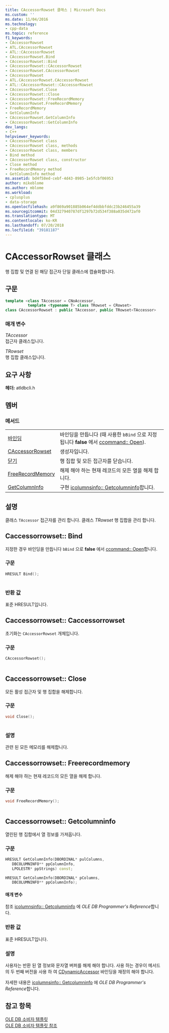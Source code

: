 ```yaml
---
title: CAccessorRowset 클래스 | Microsoft Docs
ms.custom: ''
ms.date: 11/04/2016
ms.technology:
- cpp-data
ms.topic: reference
f1_keywords:
- CAccessorRowset
- ATL.CAccessorRowset
- ATL::CAccessorRowset
- CAccessorRowset.Bind
- CAccessorRowset::Bind
- CAccessorRowset::CAccessorRowset
- CAccessorRowset.CAccessorRowset
- CAccessorRowset
- ATL.CAccessorRowset.CAccessorRowset
- ATL::CAccessorRowset::CAccessorRowset
- CAccessorRowset.Close
- CAccessorRowset::Close
- CAccessorRowset::FreeRecordMemory
- CAccessorRowset.FreeRecordMemory
- FreeRecordMemory
- GetColumnInfo
- CAccessorRowset.GetColumnInfo
- CAccessorRowset::GetColumnInfo
dev_langs:
- C++
helpviewer_keywords:
- CAccessorRowset class
- CAccessorRowset class, methods
- CAccessorRowset class, members
- Bind method
- CAccessorRowset class, constructor
- Close method
- FreeRecordMemory method
- GetColumnInfo method
ms.assetid: bd4f58ed-cebf-4d43-8985-1e5fcbf06953
author: mikeblome
ms.author: mblome
ms.workload:
- cplusplus
- data-storage
ms.openlocfilehash: a9f869a901885b064ef4ddbbfddc23b246455a39
ms.sourcegitcommit: 04d327940787df1297b72d534f388a035d472af0
ms.translationtype: MT
ms.contentlocale: ko-KR
ms.lasthandoff: 07/20/2018
ms.locfileid: "39181187"
---
```

# <a name="caccessorrowset-class"></a>CAccessorRowset 클래스
행 집합 및 연결 된 해당 접근자 단일 클래스에 캡슐화합니다.  
  
## <a name="syntax"></a>구문

```cpp
template <class TAccessor = CNoAccessor, 
          template <typename T> class TRowset = CRowset>  
class CAccessorRowset : public TAccessor, public TRowset<TAccessor>  
```  
  
### <a name="parameters"></a>매개 변수  
 *TAccessor*  
 접근자 클래스입니다.  
  
 *TRowset*  
 행 집합 클래스입니다.  

## <a name="requirements"></a>요구 사항  
 **헤더:** atldbcli.h  
  
## <a name="members"></a>멤버  
  
### <a name="methods"></a>메서드  
  
|||  
|-|-|  
|[바인딩](#bind)|바인딩을 만듭니다 (때 사용한 `bBind` 으로 지정 됩니다 **false** 에서 [ccommand:: Open](../../data/oledb/ccommand-open.md)).|  
|[CAccessorRowset](#caccessorrowset)|생성자입니다.|  
|[닫기](#close)|행 집합 및 모든 접근자를 닫습니다.|  
|[FreeRecordMemory](#freerecordmemory)|해제 해야 하는 현재 레코드의 모든 열을 해제 합니다.|  
|[GetColumnInfo](#getcolumninfo)|구현 [icolumnsinfo:: Getcolumninfo](https://msdn.microsoft.com/en-us/library/ms722704.aspx)합니다.|  
  
## <a name="remarks"></a>설명  
 클래스 `TAccessor` 접근자를 관리 합니다. 클래스 *TRowset* 행 집합을 관리 합니다.  

## <a name="bind"></a> Caccessorrowset:: Bind
지정한 경우 바인딩을 만듭니다 `bBind` 으로 **false** 에서 [ccommand:: Open](../../data/oledb/ccommand-open.md)합니다.  
  
### <a name="syntax"></a>구문  
  
```cpp
HRESULT Bind();  
  
```  
  
### <a name="return-value"></a>반환 값  
 표준 HRESULT입니다.  

## <a name="caccessorrowset"></a> Caccessorrowset:: Caccessorrowset
초기화는 `CAccessorRowset` 개체입니다.  
  
### <a name="syntax"></a>구문  
  
```cpp
CAccessorRowset();  
  
```  

## <a name="close"></a> Caccessorrowset:: Close
모든 활성 접근자 및 행 집합을 해제합니다.  
  
### <a name="syntax"></a>구문  
  
```cpp
void Close();  
  
```  
  
### <a name="remarks"></a>설명  
 관련 된 모든 메모리를 해제합니다.  

## <a name="freerecordmemory"></a> Caccessorrowset:: Freerecordmemory
해제 해야 하는 현재 레코드의 모든 열을 해제 합니다.  
  
### <a name="syntax"></a>구문  
  
```cpp
void FreeRecordMemory();  
  
```  

## <a name="getcolumninfo"></a> Caccessorrowset:: Getcolumninfo
열린된 행 집합에서 열 정보를 가져옵니다.  
  
### <a name="syntax"></a>구문  
  
```cpp
HRESULT GetColumnInfo(DBORDINAL* pulColumns,  
   DBCOLUMNINFO** ppColumnInfo,  
   LPOLESTR* ppStrings) const;  

HRESULT GetColumnInfo(DBORDINAL* pColumns,  
   DBCOLUMNINFO** ppColumnInfo);  
```  
  
#### <a name="parameters"></a>매개 변수  
 참조 [icolumnsinfo:: Getcolumninfo](https://msdn.microsoft.com/en-us/library/ms722704.aspx) 에 *OLE DB Programmer's Reference*합니다.  
  
### <a name="return-value"></a>반환 값  
 표준 HRESULT입니다.  
  
### <a name="remarks"></a>설명  
 사용자는 반환 된 열 정보와 문자열 버퍼를 해제 해야 합니다. 사용 하는 경우이 메서드의 두 번째 버전을 사용 하 여 [CDynamicAccessor](../../data/oledb/cdynamicaccessor-class.md) 바인딩을 재정의 해야 합니다.  
  
 자세한 내용은 [icolumnsinfo:: Getcolumninfo](https://msdn.microsoft.com/en-us/library/ms722704.aspx) 에 *OLE DB Programmer's Reference*합니다.  
  
## <a name="see-also"></a>참고 항목  
 [OLE DB 소비자 템플릿](../../data/oledb/ole-db-consumer-templates-cpp.md)   
 [OLE DB 소비자 템플릿 참조](../../data/oledb/ole-db-consumer-templates-reference.md)